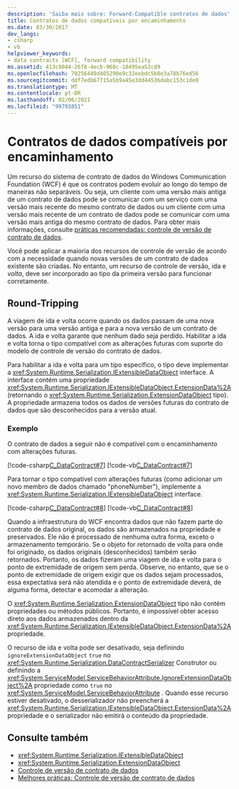 ```yaml
---
description: 'Saiba mais sobre: Forward-Compatible contratos de dados'
title: Contratos de dados compatíveis por encaminhamento
ms.date: 03/30/2017
dev_langs:
- csharp
- vb
helpviewer_keywords:
- data contracts [WCF], forward compatibility
ms.assetid: 413c9044-26f8-4ecb-968c-18495ea52cd9
ms.openlocfilehash: 70256449d405290e9c32eebdc5b8e3a78b76ed56
ms.sourcegitcommit: ddf7edb67715a5b9a45e3dd44536dabc153c1de0
ms.translationtype: MT
ms.contentlocale: pt-BR
ms.lasthandoff: 02/06/2021
ms.locfileid: "99793851"
---
```

# <a name="forward-compatible-data-contracts"></a>Contratos de dados compatíveis por encaminhamento

Um recurso do sistema de contrato de dados do Windows Communication Foundation (WCF) é que os contratos podem evoluir ao longo do tempo de maneiras não separáveis. Ou seja, um cliente com uma versão mais antiga de um contrato de dados pode se comunicar com um serviço com uma versão mais recente do mesmo contrato de dados ou um cliente com uma versão mais recente de um contrato de dados pode se comunicar com uma versão mais antiga do mesmo contrato de dados. Para obter mais informações, consulte [práticas recomendadas: controle de versão de contrato de dados](../best-practices-data-contract-versioning.md).  
  
 Você pode aplicar a maioria dos recursos de controle de versão de acordo com a necessidade quando novas versões de um contrato de dados existente são criadas. No entanto, um recurso de controle de versão, ida e *volta*, deve ser incorporado ao tipo da primeira versão para funcionar corretamente.  
  
## <a name="round-tripping"></a>Round-Tripping  

 A viagem de ida e volta ocorre quando os dados passam de uma nova versão para uma versão antiga e para a nova versão de um contrato de dados. A ida e volta garante que nenhum dado seja perdido. Habilitar a ida e volta torna o tipo compatível com as alterações futuras com suporte do modelo de controle de versão do contrato de dados.  
  
 Para habilitar a ida e volta para um tipo específico, o tipo deve implementar a <xref:System.Runtime.Serialization.IExtensibleDataObject> interface. A interface contém uma propriedade <xref:System.Runtime.Serialization.IExtensibleDataObject.ExtensionData%2A> (retornando o <xref:System.Runtime.Serialization.ExtensionDataObject> tipo). A propriedade armazena todos os dados de versões futuras do contrato de dados que são desconhecidos para a versão atual.  
  
### <a name="example"></a>Exemplo  

 O contrato de dados a seguir não é compatível com o encaminhamento com alterações futuras.  
  
 [!code-csharp[C_DataContract#7](../../../../samples/snippets/csharp/VS_Snippets_CFX/c_datacontract/cs/source.cs#7)]
 [!code-vb[C_DataContract#7](../../../../samples/snippets/visualbasic/VS_Snippets_CFX/c_datacontract/vb/source.vb#7)]  
  
 Para tornar o tipo compatível com alterações futuras (como adicionar um novo membro de dados chamado "phoneNumber"), implemente a <xref:System.Runtime.Serialization.IExtensibleDataObject> interface.  
  
 [!code-csharp[C_DataContract#8](../../../../samples/snippets/csharp/VS_Snippets_CFX/c_datacontract/cs/source.cs#8)]
 [!code-vb[C_DataContract#8](../../../../samples/snippets/visualbasic/VS_Snippets_CFX/c_datacontract/vb/source.vb#8)]  
  
 Quando a infraestrutura do WCF encontra dados que não fazem parte do contrato de dados original, os dados são armazenados na propriedade e preservados. Ele não é processado de nenhuma outra forma, exceto o armazenamento temporário. Se o objeto for retornado de volta para onde foi originado, os dados originais (desconhecidos) também serão retornados. Portanto, os dados fizeram uma viagem de ida e volta para o ponto de extremidade de origem sem perda. Observe, no entanto, que se o ponto de extremidade de origem exigir que os dados sejam processados, essa expectativa será não atendida e o ponto de extremidade deverá, de alguma forma, detectar e acomodar a alteração.  
  
 O <xref:System.Runtime.Serialization.ExtensionDataObject> tipo não contém propriedades ou métodos públicos. Portanto, é impossível obter acesso direto aos dados armazenados dentro da <xref:System.Runtime.Serialization.IExtensibleDataObject.ExtensionData%2A> propriedade.  
  
 O recurso de ida e volta pode ser desativado, seja definindo `ignoreExtensionDataObject` `true` no <xref:System.Runtime.Serialization.DataContractSerializer> Construtor ou definindo a <xref:System.ServiceModel.ServiceBehaviorAttribute.IgnoreExtensionDataObject%2A> propriedade como `true` no <xref:System.ServiceModel.ServiceBehaviorAttribute> . Quando esse recurso estiver desativado, o desserializador não preencherá a <xref:System.Runtime.Serialization.IExtensibleDataObject.ExtensionData%2A> propriedade e o serializador não emitirá o conteúdo da propriedade.  
  
## <a name="see-also"></a>Consulte também

- <xref:System.Runtime.Serialization.IExtensibleDataObject>
- <xref:System.Runtime.Serialization.ExtensionDataObject>
- [Controle de versão de contrato de dados](data-contract-versioning.md)
- [Melhores práticas: Controle de versão de contrato de dados](../best-practices-data-contract-versioning.md)
